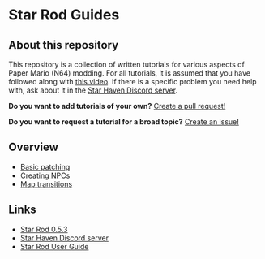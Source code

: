 # Star Rod Guides
## About this repository
This repository is a collection of written tutorials for various aspects of Paper Mario (N64) modding. For all tutorials, it is assumed that you have followed along with [this video](https://www.youtube.com/watch?v=BmME1I_T9Pw). If there is a specific problem you need help with, ask about it in the [Star Haven Discord server][starhaven].

__Do you want to add tutorials of your own?__ [Create a pull request!](https://github.com/Wrymouth/star-rod-guides/pulls)

__Do you want to request a tutorial for a broad topic?__ [Create an issue!](https://github.com/Wrymouth/star-rod-guides/issues)

## Overview
- [Basic patching](PATCHING.md)
- [Creating NPCs](NPCS.md)
- [Map transitions](TRANSITIONS.md)

## Links
- [Star Rod 0.5.3](https://drive.google.com/file/d/1OUHnb9T7m_aVm-WJY3mmEgFS_DU0F2je/)
- [Star Haven Discord server][starhaven]
- [Star Rod User Guide](https://docs.google.com/document/d/1LxtBXDAsYmlgKBng7XCKrXYWl1oKg6dZQU3ljoe8axc/)

[starhaven]: https://discord.gg/star-haven
